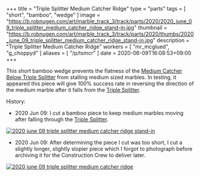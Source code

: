 +++
title = "Triple Splitter Medium Catcher Ridge"
type = "parts"
tags = [ "short", "bamboo", "wedge" ]
image = "https://b.robnugen.com/art/marble_track_3/track/parts/2020/2020_june_09_triple_splitter_medium_catcher_ridge_stand-in.jpg"
thumbnail = "https://b.robnugen.com/art/marble_track_3/track/parts/2020/thumbs/2020_june_09_triple_splitter_medium_catcher_ridge_stand-in.jpg"
description = "Triple Splitter Medium Catcher Ridge"
workers = [
    "mr_mcglued",
    "g_choppyd"
]
aliases = [
    "/p/tsmcr"
]
date = 2020-06-09T16:08:53+09:00
+++

This short bamboo wedge prevents the flatness of the [Medium Catcher Below Triple Splitter](/parts/medium-catcher-below-triple-splitter/) from
stalling medium sized marbles.  In testing, it appeared this piece
will give 100% success rate in reversing the direction of the medium
marble after it falls from the [Triple Splitter](/parts/triple_splitter/).

History:

* 2020 Jun 09: I cut a bamboo piece to keep medium marbles moving
after falling through the [Triple Splitter](/parts/triple_splitter/).

[![2020 june 09 triple splitter medium catcher ridge stand-in](//b.robnugen.com/art/marble_track_3/track/parts/2020/thumbs/2020_june_09_triple_splitter_medium_catcher_ridge_stand-in.jpg)](//b.robnugen.com/art/marble_track_3/track/parts/2020/2020_june_09_triple_splitter_medium_catcher_ridge_stand-in.jpg)

* 2020 Jun 09: After determining the piece I cut was too short, I cut
  a slightly longer, slightly slopier piece which I forgot to
  photograph before archiving it for the Construction Crew to deliver
  later.

[![2020 june 09 triple splitter medium catcher ridge](//b.robnugen.com/art/marble_track_3/track/parts/2020/thumbs/2020_june_09_triple_splitter_medium_catcher_ridge.jpg)](//b.robnugen.com/art/marble_track_3/track/parts/2020/2020_june_09_triple_splitter_medium_catcher_ridge.jpg)
